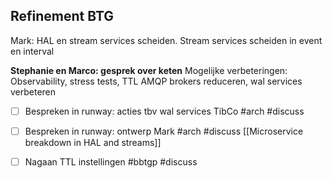## Refinement BTG
Mark: HAL en stream services scheiden. Stream services scheiden in event en interval


**Stephanie en Marco: gesprek over keten**
Mogelijke verbeteringen: Observability, stress tests, TTL AMQP brokers reduceren, wal services verbeteren

- [ ] Bespreken in runway: acties tbv wal services TibCo #arch #discuss
- [ ] Bespreken in runway: ontwerp Mark #arch #discuss [[Microservice breakdown in HAL and streams]]
- [ ] Nagaan TTL instellingen #bbtgp #discuss



